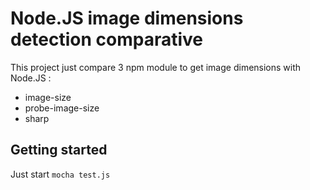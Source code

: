 # Node.JS image dimensions detection comparative

This project just compare 3 npm module to get image dimensions with Node.JS :

- image-size
- probe-image-size
- sharp

## Getting started

Just start `mocha test.js`